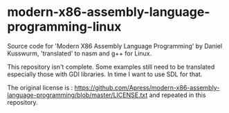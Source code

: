 # modern-x86-assembly-language-programming-linux
Source code for 'Modern X86 Assembly Language Programming' by Daniel Kusswurm, 'translated' to nasm and g++ for Linux.

This repository isn't complete. Some examples still need to be translated especially those with GDI libraries.  In time I want to use SDL for that.

The original license is : https://github.com/Apress/modern-x86-assembly-language-programming/blob/master/LICENSE.txt and repeated in this repository.
